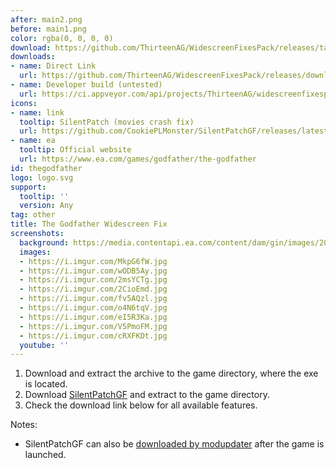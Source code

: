 ```yaml
---
after: main2.png
before: main1.png
color: rgba(0, 0, 0, 0)
download: https://github.com/ThirteenAG/WidescreenFixesPack/releases/tag/thegodfather
downloads:
- name: Direct Link
  url: https://github.com/ThirteenAG/WidescreenFixesPack/releases/download/thegodfather/TheGodfather.WidescreenFix.zip
- name: Developer build (untested)
  url: https://ci.appveyor.com/api/projects/ThirteenAG/widescreenfixespack/artifacts/TheGodfather.WidescreenFix.zip?branch=master
icons:
- name: link
  tooltip: SilentPatch (movies crash fix)
  url: https://github.com/CookiePLMonster/SilentPatchGF/releases/latest
- name: ea
  tooltip: Official website
  url: https://www.ea.com/games/godfather/the-godfather
id: thegodfather
logo: logo.svg
support:
  tooltip: ''
  version: Any
tag: other
title: The Godfather Widescreen Fix
screenshots:
  background: https://media.contentapi.ea.com/content/dam/gin/images/2017/01/the-godfather-keyart.jpg
  images:
  - https://i.imgur.com/MkpG6fW.jpg
  - https://i.imgur.com/wODB5Ay.jpg
  - https://i.imgur.com/2msYCTg.jpg
  - https://i.imgur.com/2CioEmd.jpg
  - https://i.imgur.com/fv5AQzl.jpg
  - https://i.imgur.com/o4N6tqV.jpg
  - https://i.imgur.com/eI5R3Ka.jpg
  - https://i.imgur.com/V5PmoFM.jpg
  - https://i.imgur.com/cRXFKDt.jpg
  youtube: ''
---
```


1. Download and extract the archive to the game directory, where the exe is located.
2. Download [SilentPatchGF](https://github.com/CookiePLMonster/SilentPatchGF#readme) and extract to the game directory.
3. Check the download link below for all available features.

Notes:

* SilentPatchGF can also be [downloaded by modupdater](https://gfycat.com/NeglectedHonoredGrasshopper)  after the game is launched.
